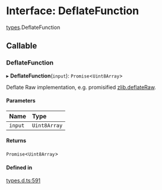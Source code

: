 # Interface: DeflateFunction

[types](../modules/types.md).DeflateFunction

## Callable

### DeflateFunction

▸ **DeflateFunction**(`input`): `Promise`<`Uint8Array`\>

Deflate Raw implementation, e.g. promisified [zlib.deflateRaw](https://nodejs.org/api/zlib.html#zlib_zlib_deflateraw_buffer_options_callback).

#### Parameters

| Name | Type |
| :------ | :------ |
| `input` | `Uint8Array` |

#### Returns

`Promise`<`Uint8Array`\>

#### Defined in

[types.d.ts:591](https://github.com/panva/jose/blob/v3.14.3/src/types.d.ts#L591)

